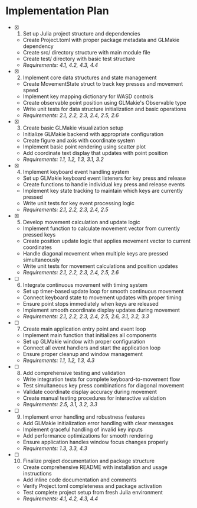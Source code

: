 # Implementation Plan

- [x] 1. Set up Julia project structure and dependencies
  - Create Project.toml with proper package metadata and GLMakie dependency
  - Create src/ directory structure with main module file
  - Create test/ directory with basic test structure
  - _Requirements: 4.1, 4.2, 4.3, 4.4_

- [x] 2. Implement core data structures and state management
  - Create MovementState struct to track key presses and movement speed
  - Implement key mapping dictionary for WASD controls
  - Create observable point position using GLMakie's Observable type
  - Write unit tests for data structure initialization and basic operations
  - _Requirements: 2.1, 2.2, 2.3, 2.4, 2.5, 2.6_

- [x] 3. Create basic GLMakie visualization setup
  - Initialize GLMakie backend with appropriate configuration
  - Create figure and axis with coordinate system
  - Implement basic point rendering using scatter plot
  - Add coordinate text display that updates with point position
  - _Requirements: 1.1, 1.2, 1.3, 3.1, 3.2_

- [x] 4. Implement keyboard event handling system
  - Set up GLMakie keyboard event listeners for key press and release
  - Create functions to handle individual key press and release events
  - Implement key state tracking to maintain which keys are currently pressed
  - Write unit tests for key event processing logic
  - _Requirements: 2.1, 2.2, 2.3, 2.4, 2.5_

- [x] 5. Develop movement calculation and update logic
  - Implement function to calculate movement vector from currently pressed keys
  - Create position update logic that applies movement vector to current coordinates
  - Handle diagonal movement when multiple keys are pressed simultaneously
  - Write unit tests for movement calculations and position updates
  - _Requirements: 2.1, 2.2, 2.3, 2.4, 2.5, 2.6_

- [ ] 6. Integrate continuous movement with timing system
  - Set up timer-based update loop for smooth continuous movement
  - Connect keyboard state to movement updates with proper timing
  - Ensure point stops immediately when keys are released
  - Implement smooth coordinate display updates during movement
  - _Requirements: 2.1, 2.2, 2.3, 2.4, 2.5, 2.6, 3.1, 3.2, 3.3_

- [ ] 7. Create main application entry point and event loop
  - Implement main function that initializes all components
  - Set up GLMakie window with proper configuration
  - Connect all event handlers and start the application loop
  - Ensure proper cleanup and window management
  - _Requirements: 1.1, 1.2, 1.3, 4.3_

- [ ] 8. Add comprehensive testing and validation
  - Write integration tests for complete keyboard-to-movement flow
  - Test simultaneous key press combinations for diagonal movement
  - Validate coordinate display accuracy during movement
  - Create manual testing procedures for interactive validation
  - _Requirements: 2.5, 3.1, 3.2, 3.3_

- [ ] 9. Implement error handling and robustness features
  - Add GLMakie initialization error handling with clear messages
  - Implement graceful handling of invalid key inputs
  - Add performance optimizations for smooth rendering
  - Ensure application handles window focus changes properly
  - _Requirements: 1.3, 3.3, 4.3_

- [ ] 10. Finalize project documentation and package structure
  - Create comprehensive README with installation and usage instructions
  - Add inline code documentation and comments
  - Verify Project.toml completeness and package activation
  - Test complete project setup from fresh Julia environment
  - _Requirements: 4.1, 4.2, 4.3, 4.4_